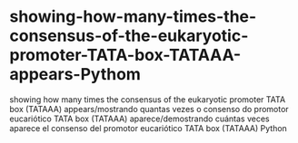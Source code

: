 # showing-how-many-times-the-consensus-of-the-eukaryotic-promoter-TATA-box-TATAAA-appears-Pythom
showing how many times the consensus of the eukaryotic promoter TATA box (TATAAA) appears/mostrando quantas vezes o consenso do promotor eucariótico TATA box (TATAAA) aparece/demostrando cuántas veces aparece el consenso del promotor eucariótico TATA box (TATAAA) Python
